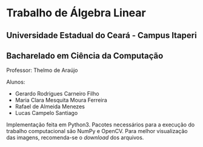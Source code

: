 # Trabalho de Álgebra Linear
## Universidade Estadual do Ceará - Campus Itaperi
## Bacharelado em Ciência da Computação
Professor: Thelmo de Araújo
<br>

Alunos:
* Gerardo Rodrigues Carneiro Filho
* Maria Clara Mesquita Moura Ferreira
* Rafael de Almeida Menezes
* Lucas Campelo Santiago

Implementação feita em Python3. Pacotes necessários para a execução do trabalho computacional são NumPy e OpenCV. Para melhor visualização das imagens, recomenda-se o _download_ dos arquivos.
